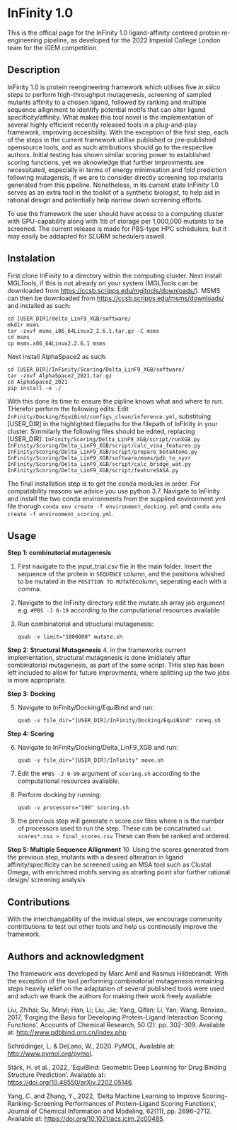 # InFinity 1.0
This is the offical page for the InFinity 1.0 ligand-affinity centered protein re-engineering pipeline, as developed for the 2022 Imperial College London team for the iGEM competition. 

## Description
InFinity 1.0 is protein reengineering framework which utilises five _in silico_ steps to perform high-throughput mutagenesis, screening of sampled mutants affinity to a chosen ligand, followed by ranking and multiple sequence allignment to identify potential motifs that can alter ligand specificity/affinity. What makes this tool novel is the implementation of several highly efficient recently released tools in a plug-and-play framework, improving accesibility. With the exception of the first step, each of the steps in the current framework utilise published or pre-published opensource tools, and as such attributions should go to the respective authors. Initial testing has shown similar scoring power to established scoring functions, yet we aknowledge that further improvments are necessitated, especially in terms of energy minimsation and fold prediction following mutagensis, if we are to consider directly screening top mutants generated from this pipeline. Nonetheless, in its current state InFinity 1.0 serves as an extra tool in the toolkit of a synthetic biologist, to help aid in rational design and potentially  help narrow down screening efforts. 

To use the framework the user should have access to a computing cluster with GPU-capability along with 1tb of storage per 1,000,000 mutants to be screened.
The current release is made for PBS-type HPC schedulers, but it may easily be addapted for SLURM schedulers aswell. 
## Instalation
First clone InFinity to a directory within the computing cluster. Next install MGLTools, if this is not already on your system (MGLTools can be downloaded from https://ccsb.scripps.edu/mgltools/downloads/). MSMS can then be downloaded from https://ccsb.scripps.edu/msms/downloads/ and installed as such: 
```
cd [USER_DIR]/delta_LinF9_XGB/software/
mkdir msms
tar -zxvf msms_i86_64Linux2_2.6.1.tar.gz -C msms
cd msms
cp msms.x86_64Linux2.2.6.1 msms
```
Next install AlphaSpace2 as such:
```
cd [USER_DIR]/InFinity/Scoring/Delta_LinF9_XGB/software/
tar -zxvf AlphaSpace2_2021.tar.gz
cd AlphaSpace2_2021
pip install -e ./
```
With this done its time to ensure the pipline knows what and where to run. THerefor perform the following edits:
Edit ``InFinity/Docking/EquiBind/configs_clean/inference.yml``, substituing [USER_DIR] in the highlighted filepaths for the filepath of InFInity in your cluster. 
Simmilarly the following files should be edited, replacing [USER_DIR]:
``InFinity/Scoring/Delta_LinF9_XGB/script/runXGB.py``<br>
``InFinity/Scoring/Delta_LinF9_XGB/script/calc_vina_features.py``<br>
``InFinity/Scoring/Delta_LinF9_XGB/script/prepare_betaAtoms.py``<br>
``InFinity/Scoring/Delta_LinF9_XGB/software/msms/pdb_to_xyzr``<br>
``InFinity/Scoring/Delta_LinF9_XGB/script/calc_bridge_wat.py``<br>
``InFinity/Scoring/Delta_LinF9_XGB/script/featureSASA.py``<br>

The final installation step is to get the conda modules in order. For compatability reasons we advice you use python 3.7.
Navigate to InFinity and install the two conda environments from the supplied environment.yml file thorugh ``conda env create -f environment_docking.yml`` and ``conda env create -f environment_scoring.yml``.

## Usage
**Step 1: combinatorial mutagenesis**

1. First navigate to the input_trial.csv file in the main folder. Insert the sequence of the protein in ``SEQUENCE`` column, and the positions whished to be mutated in the ``POSITION TO MUTATE``column, seperating each with a comma.

2. Navigate to the InFinity directory edit the mutate.sh array job argument e.g. ``#PBS -J 0-19`` according to the computational resources available

3. Run combinatorial and structural mutagenesis:

    ```
    qsub -v limit="1000000" mutate.sh
    ```

**Step 2: Structural Mutagenesis**
4. in the frameworks current implementation, structural mutagenesis is done imidiately after combinatorial mutagenesis, as part of the same script. THis step has been left included to allow for future improvments, where splitting up the two jobs is more appropriate. 

**Step 3: Docking**

5. Navigate to InFinity/Docking/EquiBind and run:
    ```
    qsub -v file_dir="[USER_DIR]/InFinity/Docking/EquiBind" runeq.sh
    ```
**Step 4: Scoring**

6. Navigate to InFinity/Docking/Delta_LinF9_XGB and run:

    ```
    qsub -v file_dir="[USER_DIR]/InFinity" move.sh
    ```

7. Edit the ``#PBS -J 0-99`` argument of ``scoring.sh`` according to the computational resources avaliable.


8. Perform docking by running: 

    ```
    qsub -v processors="100" scoring.sh
    ```
    
   
9. the previous step will generate n score.csv files where n is the number of processors used to run the step. These can be concatnated ``cat scores*.csv > final_scores.csv`` These can then be ranked and ordered.

**Step 5: Multiple Sequence Allignment**
10. Using the scores generated from the previous step, mutants with a desired alteration in ligand affinity/specificity can be screened using an MSA tool such as Clustal Omega, with enrichmed motifs serving as strarting point sfor further rational design/ screening analysis 

## Contributions
With the interchangability of the invidual steps, we encourage community contributions to test out other tools and help us continously improve the framework.

## Authors and acknowledgment
The framework was developed by Marc Amil and Rasmus Hildebrandt.
With the exception of the tool performing combinatorial mutagenesis remaining steps heavily relief on the adaptation of several published tools were used and sduch we thank the authors for making their work freely available:

Liu, Zhihai; Su, Minyi; Han, Li; Liu, Jie; Yang, Qifan; Li, Yan; Wang, Renxiao., 2017, ‘Forging the Basis for Developing Protein-Ligand Interaction Scoring Functions’, Accounts of Chemical Research, 50 (2): pp. 302-309. Available at: http://www.pdbbind.org.cn/index.php

Schrödinger, L. & DeLano, W., 2020. PyMOL, Available at: http://www.pymol.org/pymol.

Stärk, H. et al., 2022, ‘EquiBind: Geometric Deep Learning for Drug Binding Structure Prediction’. Available at: https://doi.org/10.48550/arXiv.2202.05146.

Yang, C. and Zhang, Y., 2022, ‘Delta Machine Learning to Improve Scoring-Ranking-Screening Performances of Protein–Ligand Scoring Functions’, Journal of Chemical Information and Modeling, 62(11), pp. 2696–2712. Available at: https://doi.org/10.1021/acs.jcim.2c00485.



